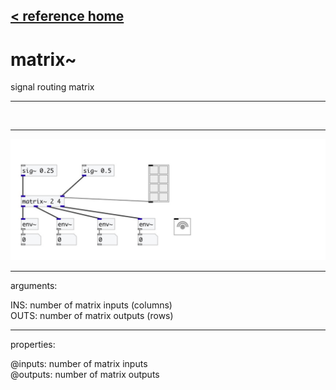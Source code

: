 [< reference home](index.html)
---

# matrix~


signal routing matrix

---

<br>


---


![example](examples/matrix~-example.jpg)

---
arguments:

INS: number of matrix inputs
            (columns)<br>
OUTS: number of matrix outputs
            (rows)<br>

---
properties:

@inputs: number of matrix inputs<br>
@outputs: number of matrix outputs<br>

